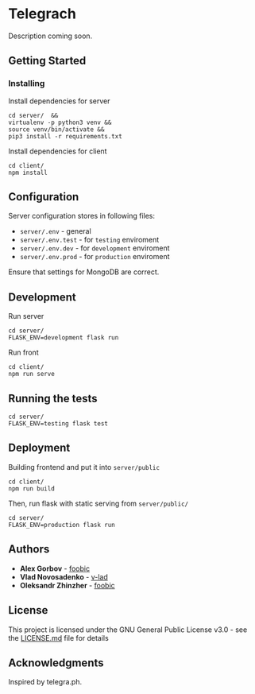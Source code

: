 # Telegrach

Description coming soon.

## Getting Started

### Installing

Install dependencies for server 

```
cd server/  && 
virtualenv -p python3 venv && 
source venv/bin/activate && 
pip3 install -r requirements.txt
```

Install dependencies for client 

```
cd client/
npm install
```

## Configuration

Server configuration stores in following files:
- `server/.env` - general
- `server/.env.test` - for `testing` enviroment
- `server/.env.dev` - for `development` enviroment
- `server/.env.prod` - for `production` enviroment

Ensure that settings for MongoDB are correct.

## Development

Run server
```
cd server/ 
FLASK_ENV=development flask run 
```

Run front
```
cd client/ 
npm run serve
```

## Running the tests

```
cd server/
FLASK_ENV=testing flask test
```

## Deployment


Building frontend and put it into `server/public`
```
cd client/
npm run build
```

Then, run flask with static serving from `server/public/`
```
cd server/
FLASK_ENV=production flask run
```

## Authors

* **Alex Gorbov** - [foobic](https://github.com/foobic)
* **Vlad Novosadenko** - [v-lad](https://github.com/v-lad)
* **Oleksandr Zhinzher** - [foobic](https://github.com/alle-zhinzher)

## License

This project is licensed under the GNU General Public License v3.0 - see the [LICENSE.md](LICENSE.md) file for details

## Acknowledgments
Inspired by telegra.ph.

